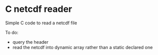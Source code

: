 # C netcdf reader

Simple C code to read a netcdf file

To do:
- query the header
- read the netcdf into dynamic array rather than a static declared one
